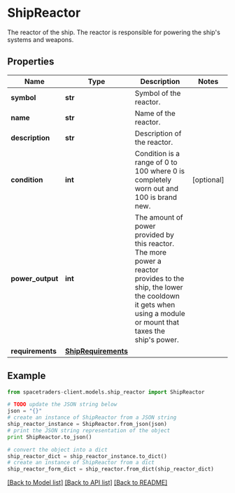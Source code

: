 # ShipReactor

The reactor of the ship. The reactor is responsible for powering the ship's systems and weapons.

## Properties

Name | Type | Description | Notes
------------ | ------------- | ------------- | -------------
**symbol** | **str** | Symbol of the reactor. | 
**name** | **str** | Name of the reactor. | 
**description** | **str** | Description of the reactor. | 
**condition** | **int** | Condition is a range of 0 to 100 where 0 is completely worn out and 100 is brand new. | [optional] 
**power_output** | **int** | The amount of power provided by this reactor. The more power a reactor provides to the ship, the lower the cooldown it gets when using a module or mount that taxes the ship&#39;s power. | 
**requirements** | [**ShipRequirements**](ShipRequirements.md) |  | 

## Example

```python
from spacetraders-client.models.ship_reactor import ShipReactor

# TODO update the JSON string below
json = "{}"
# create an instance of ShipReactor from a JSON string
ship_reactor_instance = ShipReactor.from_json(json)
# print the JSON string representation of the object
print ShipReactor.to_json()

# convert the object into a dict
ship_reactor_dict = ship_reactor_instance.to_dict()
# create an instance of ShipReactor from a dict
ship_reactor_form_dict = ship_reactor.from_dict(ship_reactor_dict)
```
[[Back to Model list]](../README.md#documentation-for-models) [[Back to API list]](../README.md#documentation-for-api-endpoints) [[Back to README]](../README.md)


